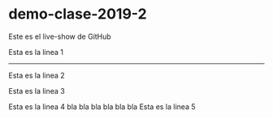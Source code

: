 # demo-clase-2019-2
Este es el live-show de GitHub

Esta es la linea 1
- - - - - - - - - - 
Esta es la linea 2

Esta es la linea 3

Esta es la linea 4
bla bla bla bla bla bla
Esta es la linea 5
